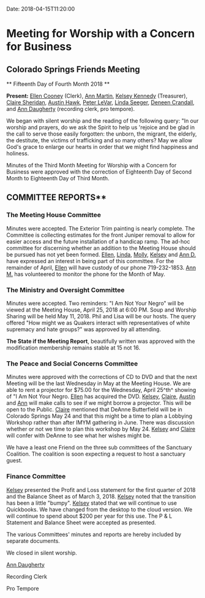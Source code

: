 Date: 2018-04-15T11:20:00

[AnnDaugherty]: /Friends/AnnDaugherty
[AnnGrantMartin]: /Friends/AnnGrantMartin
[AustinHawk]: /Friends/AustinHawk
[BarbCromwell]: /Friends/BarbCromwell
[BrianMurphy]: /Friends/BrianMurphy
[BrianSojourner]: /Friends/BrianSojourner
[BriannaHawk]: /Friends/BriannaHawk
[CarltonGamer]: /Friends/CarltonGamer
[ClaireSheridan]: /Friends/ClaireSheridan
[ConstanceGale]: /Friends/ConstanceGale
[ChrisParadise]: /Friends/ChrisParadise
[DeneenCrandell]: /Friends/DeneenCrandell
[EllenCooney]: /Friends/EllenCooney
[HollyGrasso]: /Friends/HollyGrasso
[JeremyNelson]: /Friends/JeremyNelson
[JohnGallagher]: /Friends/JohnGallagher
[JonathanMcFee]: /Friends/JonathanMcFee
[JohnRobey]: /Friends/JohnRobey
[JudithMcKay]: /Friends/JudithMcKay
[JulieZavage]: /Friends/JulieZavage
[LindaSeeger]: /Friends/LindaSeeger
[LisaJoySamson]: /Friends/LisaJoySamson
[LisaLister]: /Friends/LisaLister
[PeterLeVar]: /Friends/PeterLeVar
[JuliaRotenValdez]: /Friends/JuliaRotenValdez
[KateHolbrook]: /Friends/KateHolbrook
[KenMcKay]: /Friends/KenMcKay
[KelseyKennedy]: /Friends/KelseyKennedy
[MelissaVuto]: /Friends/MelissaVuto
[MollyWingate]: /Friends/MollyWingate
[MariaKelson]: /Friends/MariaKelson
[MariaMelendez]: /Friends/MariaMelendez
[NancyAndrews]: /Friends/NancyAndrews
[PhilFriesen]: /Friends/PhilFriesen
[SarahCallbeck]: /Friends/SarahCallbeck
[SherryMacMahon]: /Friends/SherryMacMahon]
[SueLauther]: /Friends/SueLauther
[SueLathrop]: /Friends/SueLathrop

# Meeting for Worship with a Concern for Business

## Colorado Springs Friends Meeting

** Fifteenth Day of Fourth Month 2018 **

**Present:** [Ellen Cooney][EllenCooney] (Clerk), [Ann Martin][AnnGrantMartin], 
[Kelsey Kennedy][KelseyKennedy] (Treasurer), [Claire Sheridan][ClaireSheridan],
[Austin Hawk][AustinHawk], [Peter LeVar][PeterLeVar], [Linda Seeger][LindaSeeger],
[Deneen Crandall][DeneenCrandell], and [Ann Daugherty][AnnDaugherty] (recording clerk, pro tempore).

We began with silent worship and the reading of the following query: "In
our worship and prayers, do we ask the Spirit to help us 'rejoice and be
glad in the call to serve those easily forgotten: the unborn, the
migrant, the elderly, the destitute, the victims of trafficking and so
many others? May we allow God's grace to enlarge our hearts in order
that we might find happiness and holiness.

Minutes of the Third Month Meeting for Worship with a Concern for
Business were approved with the correction of Eighteenth Day of Second
Month to Eighteenth Day of Third Month.

## COMMITTEE REPORTS**

### The Meeting House Committee
Minutes were accepted. The Exterior Trim
painting is nearly complete. The Committee is collecting estimates for
the front Juniper removal to allow for easier access and the future
installation of a handicap ramp. The ad-hoc committee for discerning
whether an addition to the Meeting House should be pursued has not yet
been formed. [Ellen][EllenCooney], [Linda][LindaSeeger], [Molly][MollyWingate], 
[Kelsey][KelseyKennedy] and [Ann D.][AnnDaugherty] have expressed an
interest in being part of this committee. For the remainder of April,
[Ellen][EllenCooney] will have custody of our phone 719-232-1853. [Ann M.][AnnGrantMartin] has
volunteered to monitor the phone for the Month of May.

### The Ministry and Oversight Committee

Minutes were accepted. Two
reminders: "I Am Not Your Negro" will be viewed at the Meeting House,
April 25, 2018 at 6:00 PM. Soup and Worship Sharing will be held May 11,
2018. Phil and Lisa will be our hosts. The query offered "How might we
as Quakers interact with representatives of white supremacy and hate
groups?" was approved by all attending.

**The State if the Meeting Report**, beautifully written was approved
with the modification membership remains stable at 15 not 16.

### The Peace and Social Concerns Committee
Minutes were approved with
the corrections of CD to DVD and that the next Meeting will be the last
Wednesday in May at the Meeting House. We are able to rent a projector
for $75.00 for the Wednesday, April 25^th^ showing of "I Am Not Your
Negro. [Ellen][EllenCooney] has acquired the DVD. [Kelsey][KelseyKennedy], 
[Claire][ClaireSheridan], [Austin][AustinHawk] and [Ann][AnnDaugherty] will
make calls to see if we might borrow a projector. This will be open to
the Public. [Claire][ClaireSheridan] mentioned that DeAnne Butterfield will be in Colorado
Springs May 24 and that this might be a time to plan a Lobbying Workshop
rather than after IMYM gathering in June. There was discussion whether
or not we time to plan this workshop by May 24. [Kelsey][KelseyKennedy] and 
[Claire][ClaireSheridan] will
confer with DeAnne to see what her wishes might be.

We have a least one Friend on the three sub committees of the Sanctuary
Coalition. The coalition is soon expecting a request to host a sanctuary
guest.

### Finance Committee
[Kelsey][KelseyKennedy] presented the Profit and Loss statement
for the first quarter of 2018 and the Balance Sheet as of March 3, 2018.
[Kelsey][KelseyKennedy] noted that the transition has been a little "bumpy". 
[Kelsey][KelseyKennedy]
stated that we will continue to use Quickbooks. We have changed from
the desktop to the cloud version. We will continue to spend about $200
per year for this use. The P & L Statement and Balance Sheet were
accepted as presented.

The various Committees' minutes and reports are hereby included by
separate documents.

We closed in silent worship.

[Ann Daugherty][AnnDaugherty]

Recording Clerk

Pro Tempore
